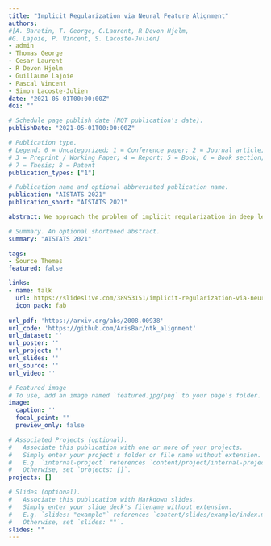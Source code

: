 ```yaml
---
title: "Implicit Regularization via Neural Feature Alignment"
authors: 
#[A. Baratin, T. George, C.Laurent, R Devon Hjelm, 
#G. Lajoie, P. Vincent, S. Lacoste-Julien]
- admin
- Thomas George
- Cesar Laurent
- R Devon Hjelm
- Guillaume Lajoie
- Pascal Vincent
- Simon Lacoste-Julien
date: "2021-05-01T00:00:00Z"
doi: ""

# Schedule page publish date (NOT publication's date).
publishDate: "2021-05-01T00:00:00Z"

# Publication type.
# Legend: 0 = Uncategorized; 1 = Conference paper; 2 = Journal article;
# 3 = Preprint / Working Paper; 4 = Report; 5 = Book; 6 = Book section;
# 7 = Thesis; 8 = Patent
publication_types: ["1"]

# Publication name and optional abbreviated publication name.
publication: "AISTATS 2021"
publication_short: "AISTATS 2021"

abstract: We approach the problem of implicit regularization in deep learning from a geometrical viewpoint. We highlight a regularization effect induced by a dynamical alignment of the neural tangent features introduced by Jacot et al, along a small number of task-relevant directions. This can be interpreted as a combined mechanism of feature selection and compression. By extrapolating a new analysis of Rademacher complexity bounds for linear models, we motivate and study a heuristic complexity measure that captures this phenomenon, in terms of sequences of tangent kernel classes along optimization paths.

# Summary. An optional shortened abstract.
summary: "AISTATS 2021"

tags:
- Source Themes
featured: false

links:
- name: talk
  url: https://slideslive.com/38953151/implicit-regularization-via-neural-feature-alignment?ref=speaker-24238-latest
  icon_pack: fab
  
url_pdf: 'https://arxiv.org/abs/2008.00938'
url_code: 'https://github.com/ArisBar/ntk_alignment'
url_dataset: ''
url_poster: ''
url_project: ''
url_slides: ''
url_source: ''
url_video: ''

# Featured image
# To use, add an image named `featured.jpg/png` to your page's folder. 
image:
  caption: ''
  focal_point: ""
  preview_only: false

# Associated Projects (optional).
#   Associate this publication with one or more of your projects.
#   Simply enter your project's folder or file name without extension.
#   E.g. `internal-project` references `content/project/internal-project/index.md`.
#   Otherwise, set `projects: []`.
projects: []

# Slides (optional).
#   Associate this publication with Markdown slides.
#   Simply enter your slide deck's filename without extension.
#   E.g. `slides: "example"` references `content/slides/example/index.md`.
#   Otherwise, set `slides: ""`.
slides: ""
---
```

